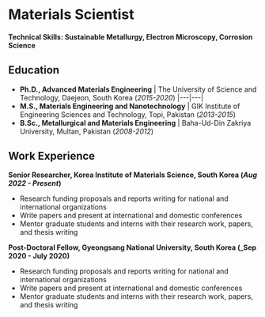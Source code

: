 # Materials Scientist

#### Technical Skills: Sustainable Metallurgy, Electron Microscopy, Corrosion Science

## Education
- **Ph.D., Advanced Materials Engineering** | The University of Science and Technology, Daejeon, South Korea (_2015-2020_)
|---|---|             		
- **M.S., Materials Engineering and Nanotechnology** | GIK Institute of Engineering Sciences and Technology, Topi, Pakistan  (_2013-2015_)			        		
- **B.Sc., Metallurgical and Materials Engineering** | Baha-Ud-Din Zakriya University, Multan, Pakistan (_2008-2012_)

## Work Experience
**Senior Researcher, Korea Institute of Materials Science, South Korea  (_Aug 2022 - Present_)**
- Research funding proposals and reports writing for national and international organizations
- Write papers and present at international and domestic conferences
- Mentor graduate students and interns with their research work, papers, and thesis writing

**Post-Doctoral Fellow, Gyeongsang National University, South Korea (_Sep 2020 - July 2020)**
- Research funding proposals and reports writing for national and international organizations
- Write papers and present at international and domestic conferences
- Mentor graduate students and interns with their research work, papers, and thesis writing
